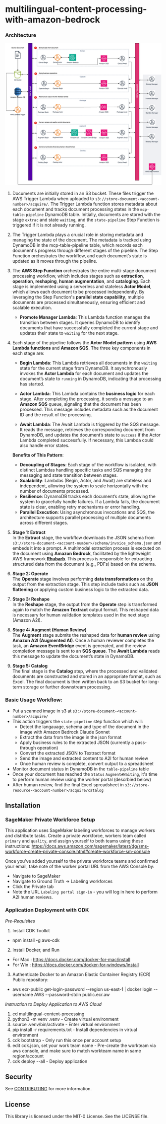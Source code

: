 # multilingual-content-processing-with-amazon-bedrock



### Architecture

![Architecture Diagram](/docs/architecture.png)

1. Documents are initially stored in an S3 bucket. These files trigger the AWS Trigger Lambda when uploaded to `s3://store-document-<account-number>/acquire/`. The Trigger Lambda function stores metadata about each document and tracks document processing states in the `mcp-table-pipeline` DynamoDB table. Initially, documents are stored with the stage `extrac` and state `waiting`, and the `state-pipeline` Step Function is triggered if it is not already running.

2. The Trigger Lambda plays a crucial role in storing metadata and managing the state of the document. The metadata is tracked using DynamoDB in the mcp-table-pipeline table, which records each document's progress through different stages of the pipeline. The Step Function orchestrates the workflow, and each document’s state is updated as it moves through the pipeline.

3. The **AWS Step Function** orchestrates the entire multi-stage document processing workflow, which includes stages such as **extraction**, **operation**, **reshaping**, **human augmentation**, and **cataloging**. Each stage is implemented using a serverless and stateless **Actor Model**, which allows each document to be processed independently. By leveraging the Step Function's **parallel state capability**, multiple documents are processed simultaneously, ensuring efficient and scalable execution.  

   - **Promote Manager Lambda**: This Lambda function manages the transition between stages. It queries DynamoDB to identify documents that have successfully completed the current stage and updates their state to `waiting` for the next stage.

4. Each stage of the pipeline follows the **Actor Model pattern** using **AWS Lambda functions** and **Amazon SQS**. The three key components in each stage are:

   - **Begin Lambda**: This Lambda retrieves all documents in the `waiting` state for the current stage from DynamoDB. It asynchronously invokes the **Actor Lambda** for each document and updates the document’s state to `running` in DynamoDB, indicating that processing has started.
   
   - **Actor Lambda**: This Lambda contains the **business logic** for each stage. After completing the processing, it sends a message to an **Amazon SQS** queue, signaling that the document has been processed. This message includes metadata such as the document ID and the result of the processing.

   - **Await Lambda**: The Await Lambda is triggered by the SQS message. It reads the message, retrieves the corresponding document from DynamoDB, and updates the document’s state to `success` if the Actor Lambda completed successfully. If necessary, this Lambda could also handle error states.

    **Benefits of This Pattern**:  
   - **Decoupling of Stages**: Each stage of the workflow is isolated, with distinct Lambdas handling specific tasks and SQS managing the messaging and state transition between stages.
   - **Scalability**: Lambdas (Begin, Actor, and Await) are stateless and independent, allowing the system to scale horizontally with the number of documents processed.
   - **Resilience**: DynamoDB tracks each document’s state, allowing the system to gracefully handle failures. If a Lambda fails, the document state is clear, enabling retry mechanisms or error handling.
   - **Parallel Execution**: Using asynchronous invocations and SQS, the architecture supports parallel processing of multiple documents across different stages.

5. **Stage 1: Extract**  
   In the **Extract** stage, the workflow downloads the JSON schema from `s3://store-document-<account-number>/schema/invoice_schema.json` and embeds it into a prompt. A multimodal extraction process is executed on the document using **Amazon Bedrock**, facilitated by the lightweight AWS framework [**Rhubarb**](https://github.com/awslabs/rhubarb). This process is responsible for extracting structured data from the document (e.g., PDFs) based on the schema.

6. **Stage 2: Operate**  
   The **Operate** stage involves performing **data transformations** on the output from the extraction stage. This step include tasks such as **JSON flattening** or applying custom business logic to the extracted data.

7. **Stage 3: Reshape**  
   In the **Reshape** stage, the output from the **Operate** step is transformed again to match the **Amazon Textract** output format. This reshaped data is necessary for human validation templates used in the next stage (Amazon A2I).

8. **Stage 4: Augment (Human Review)**  
   The **Augment** stage submits the reshaped data for **human review** using **Amazon A2I (Augmented AI)**. Once a human reviewer completes the task, an **Amazon EventBridge** event is generated, and the review completion message is sent to an **SQS queue**. The **Await Lambda** reads this message to update the document’s state in DynamoDB.

9. **Stage 5: Catalog**  
   The final stage is the **Catalog** step, where the processed and validated documents are constructed and stored in an appropriate format, such as Excel. The final document is then written back to an S3 bucket for long-term storage or further downstream processing.




### Basic Usage Workflow:
* Put a scanned image  in s3 at `s3://store-document-<account-number>/acquire/`
* This action triggers the `state-pipeline` step function which will: 
  * Detect the langauage, schema and type of the document in the image with Amazon Bedrock Claude Sonnet
  * Extract the data from the image in the json format
  * Apply business rules to the extracted JSON (currently a pass-through operation)
  * Convert the extracted JSON to Textract format 
  * Send the image and extracted content to A2I for human review
  * Once human review is complete, convert output to a spreadsheet 
* Monitor document status in DynamoDB in the `table-pipeline` table
* Once your document has reached the `Status` `Augment#Waiting`, it's time to perform human review using the worker portal (descrbied below)
* After human review, find the final Excel spreadsheet in `s3://store-resource-<account-number>/acquire/catalog`


## Installation
### SageMaker Private Workforce Setup

This application uses SageMaker labeling workforces to manage workers and distribute tasks. Create a private workforce, workers team called `primary` and `quality`, and assign yourself to both teams using these instructions: https://docs.aws.amazon.com/sagemaker/latest/dg/sms-workforce-create-private-console.html#create-workforce-sm-console

Once you’ve added yourself to the private workforce teams and confirmed your email, take note of the worker portal URL from the AWS Console by:

* Navigate to SageMaker
* Navigate to Ground Truth → Labeling workforces
* Click the Private tab
* Note the URL `Labeling portal sign-in` - you will log in here to perform A2I human reviews.

### Application Deployment with CDK

*Pre-Requisites*

1. Install CDK Toolkit

- npm install -g aws-cdk

2. Install Docker, and Run

- For Mac : https://docs.docker.com/docker-for-mac/install
- For Win : https://docs.docker.com/docker-for-windows/install

3. Authenticate Docker to an Amazon Elastic Container Registry (ECR) Public repository:
- aws ecr-public get-login-password --region us-east-1 | docker login --username AWS --password-stdin public.ecr.aw

*Instruction to Deploy Application to AWS Cloud*

1. cd multilingual-content-processing
3. python3 -m venv .venv                    - Create virtual environment
3. source .venv/bin/activate                - Enter virtual environment
4. pip install -r requirements.txt          - Install dependencies in virtual environment
5. cdk bootstrap                            - Only run this once per account setup
6. edit cdk.json, set your work team name   - Pre-create the workteam via aws console, and make sure to match workteam name in same region/account
7. cdk deploy --all                         - Deploy application

## Security

See [CONTRIBUTING](CONTRIBUTING.md#security-issue-notifications) for more information.

## License

This library is licensed under the MIT-0 License. See the LICENSE file.